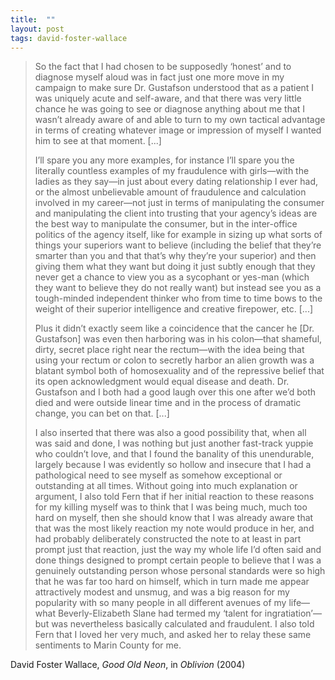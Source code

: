 ```yaml
---
title:  ""
layout: post
tags: david-foster-wallace
---
```


> So the fact that I had chosen to be supposedly ‘honest’ and to diagnose myself aloud was in fact just one more move in my campaign to make sure Dr. Gustafson understood that as a patient I was uniquely acute and self-aware, and that there was very little chance he was going to see or diagnose anything about me that I wasn’t already aware of and able to turn to my own tactical advantage in terms of creating whatever image or impression of myself I wanted him to see at that moment. [...]
> 
> I’ll spare you any more examples, for instance I’ll spare you the literally countless examples of my fraudulence with girls—with the ladies as they say—in just about every dating relationship I ever had, or the almost unbelievable amount of fraudulence and calculation involved in my career—not just in terms of manipulating the consumer and manipulating the client into trusting that your agency’s ideas are the best way to manipulate the consumer, but in the inter-office politics of the agency itself, like for example in sizing up what sorts of things your superiors want to believe (including the belief that they’re smarter than you and that that’s why they’re your superior) and then giving them what they want but doing it just subtly enough that they never get a chance to view you as a sycophant or yes-man (which they want to believe they do not really want) but instead see you as a tough-minded independent thinker who from time to time bows to the weight of their superior intelligence and creative firepower, etc. [...]
> 
> Plus it didn’t exactly seem like a coincidence that the cancer he [Dr. Gustafson] was even then harboring was in his colon—that shameful, dirty, secret place right near the rectum—with the idea being that using your rectum or colon to secretly harbor an alien growth was a blatant symbol both of homosexuality and of the repressive belief that its open acknowledgment would equal disease and death. Dr. Gustafson and I both had a good laugh over this one after we’d both died and were outside linear time and in the process of dramatic change, you can bet on that. [...]
> 
> I also inserted that there was also a good possibility that, when all was said and done, I was nothing but just another fast-track yuppie who couldn’t love, and that I found the banality of this unendurable, largely because I was evidently so hollow and insecure that I had a pathological need to see myself as somehow exceptional or outstanding at all times. Without going into much explanation or argument, I also told Fern that if her initial reaction to these reasons for my killing myself was to think that I was being much, much too hard on myself, then she should know that I was already aware that that was the most likely reaction my note would produce in her, and had probably deliberately constructed the note to at least in part prompt just that reaction, just the way my whole life I’d often said and done things designed to prompt certain people to believe that I was a genuinely outstanding person whose personal standards were so high that he was far too hard on himself, which in turn made me appear attractively modest and unsmug, and was a big reason for my popularity with so many people in all different avenues of my life—what Beverly-Elizabeth Slane had termed my ‘talent for ingratiation’—but was nevertheless basically calculated and fraudulent. I also told Fern that I loved her very much, and asked her to relay these same sentiments to Marin County for me.

David Foster Wallace, _Good Old Neon_, in _Oblivion_ (2004)